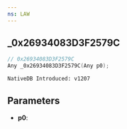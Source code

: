 ```yaml
---
ns: LAW
---
```

## _0x26934083D3F2579C

```c
// 0x26934083D3F2579C
Any _0x26934083D3F2579C(Any p0);
```

```
NativeDB Introduced: v1207
```

## Parameters
* **p0**:
